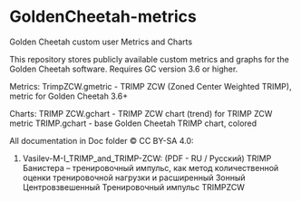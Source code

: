 # GoldenCheetah-metrics
Golden Cheetah custom user Metrics and Charts

This repository stores publicly available custom metrics and graphs for the Golden Cheetah software. Requires GC version 3.6 or higher.

Metrics:
TrimpZCW.gmetric - TRIMP ZCW (Zoned Center Weighted TRIMP), metric for Golden Cheetah 3.6+

Charts:
TRIMP ZCW.gchart - TRIMP ZCW chart (trend) for TRIMP ZCW metric
TRIMP.gchart - base Golden Cheetah TRIMP chart, colored

All documentation in Doc folder © CC BY-SA 4.0:

1) Vasilev-M-I_TRIMP_and_TRIMP-ZCW: (PDF - RU / Русский) TRIMP Банистера – тренировочный импульс, как метод количественной оценки  тренировочной нагрузки и расширенный Зонный Центровзвешенный Тренировочный импульс TRIMPZCW


